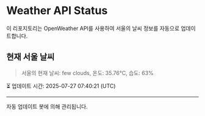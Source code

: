 
# Weather API Status

이 리포지토리는 OpenWeather API를 사용하여 서울의 날씨 정보를 자동으로 업데이트합니다.

## 현재 서울 날씨
> 서울의 현재 날씨: few clouds, 온도: 35.76°C, 습도: 63%

⏳ 업데이트 시간: 2025-07-27 07:40:21 (UTC)

---
자동 업데이트 봇에 의해 관리됩니다.
